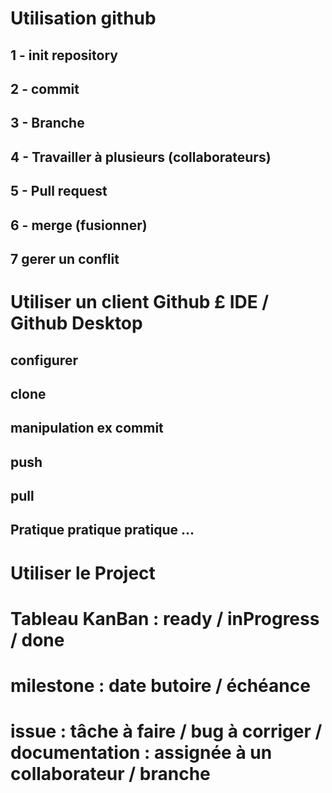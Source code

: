 # Utilisation github
## 1 - init repository
## 2 - commit 
## 3 - Branche 
## 4 - Travailler à plusieurs (collaborateurs)
## 5 - Pull request 
## 6 - merge (fusionner)
## 7 gerer un conflit

# Utiliser un client Github £ IDE / Github Desktop
## configurer
## clone
## manipulation ex commit 
## push
## pull

## Pratique pratique pratique  ... 

# Utiliser le Project
# Tableau KanBan : ready / inProgress / done
# milestone : date butoire / échéance
# issue : tâche à faire / bug à corriger / documentation : assignée à un collaborateur / branche
